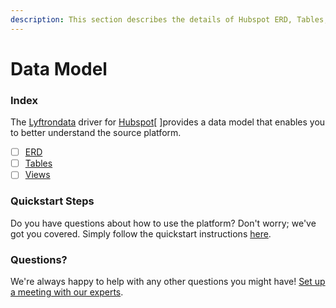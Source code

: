 ```yaml
---
description: This section describes the details of Hubspot ERD, Tables, and Views.
---
```


# Data Model

### Index

The  [Lyftrondata](https://www.lyftrondata.com/) driver for [Hubspot](https://www.lyftrondata.com/integration/marketing-analytics/hubspot/)[ ]provides a data model that enables you to better understand the source platform.

* [ ] [ERD](../../../marketing-analytics/hubspot/data-model/erd.md)
* [ ] [Tables](../../../marketing-analytics/hubspot/data-model/tables.md)
* [ ] [Views](../../../marketing-analytics/hubspot/data-model/views.md)

### Quickstart Steps

Do you have questions about how to use the platform? Don't worry; we've got you covered. Simply follow the quickstart instructions [here](../../../marketing-analytics/hubspot/quickstart-steps.md).

### Questions? <a href="#questions" id="questions"></a>

We're always happy to help with any other questions you might have! [Set up a meeting with our experts](https://www.lyftrondata.com/book-a-meeting/).

